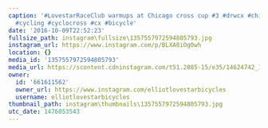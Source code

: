```yaml
---
caption: '#LovestarRaceClub warmups at Chicago cross cup #3 #drwcx #chicagocrosscup
  #cycling #cyclocross #cx #bicycle'
date: '2016-10-09T22:52:23'
fullsize_path: instagram\fullsize\1357557972594805793.jpg
instagram_url: https://www.instagram.com/p/BLXA8iOg0wh
location: {}
media_id: '1357557972594805793'
media_url: https://scontent.cdninstagram.com/t51.2885-15/e35/14624742_1295527783814356_1623564669442588672_n.jpg?ig_cache_key=MTM1NzU1Nzk3MjU5NDgwNTc5Mw%3D%3D.2
owner:
  id: '661611562'
  owner_url: https://www.instagram.com/elliotlovestarbicycles
  username: elliotlovestarbicycles
thumbnail_path: instagram\thumbnails\1357557972594805793.jpg
utc_date: 1476053543
---
```

